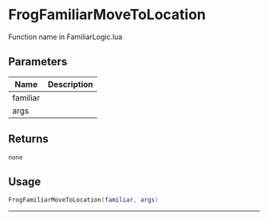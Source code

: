 # FrogFamiliarMoveToLocation

Function name in FamiliarLogic.lua

## Parameters

| Name     | Description |
| -------- | ----------- |
| familiar |             |
| args     |             |

## Returns

`none`

## Usage

```lua
FrogFamiliarMoveToLocation(familiar, args)
```

---
